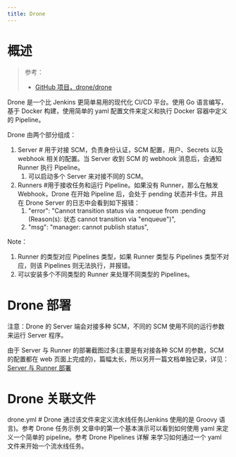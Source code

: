 ```yaml
---
title: Drone
---
```


# 概述

> 参考：
> - [GitHub 项目，drone/drone](https://github.com/drone/drone)

Drone 是一个比 Jenkins 更简单易用的现代化 CI/CD 平台。使用 Go 语言编写，基于 Docker 构建，使用简单的 yaml 配置文件来定义和执行 Docker 容器中定义的 Pipeline。

Drone 由两个部分组成：

1. Server # 用于对接 SCM，负责身份认证，SCM 配置，用户、Secrets 以及 webhook 相关的配置。当 Server 收到 SCM 的 webhook 消息后，会通知 Runner 执行 Pipeline。
   1. 可以启动多个 Server 来对接不同的 SCM。
2. Runners #用于接收任务和运行 Pipeline。如果没有 Runner，那么在触发 Webhook，Drone 在开始 Pipeline 后，会处于 pending 状态并卡住。并且在 Drone Server 的日志中会看到如下报错：
   1. "error": "Cannot transition status via :enqueue from :pending (Reason(s): 状态 cannot transition via "enqueue")",
   2. "msg": "manager: cannot publish status",

Note：

1. Runner 的类型对应 Pipelines 类型，如果 Runner 类型与 Pipelines 类型不对应，则该 Pipelines 则无法执行，并报错。
2. 可以安装多个不同类型的 Runner 来处理不同类型的 Pipelines。

# Drone 部署

注意：Drone 的 Server 端会对接多种 SCM，不同的 SCM 使用不同的运行参数来运行 Server 程序。

由于 Server 与 Runner 的部署截图过多(主要是有对接各种 SCM 的参数，SCM 的配置都在 web 页面上完成的)，篇幅太长，所以另开一篇文档单独记录，详见：[Server 与 Runner 部署](https://www.yuque.com/go/doc/33153134)

# Drone 关联文件

drone.yml # Drone 通过该文件来定义流水线任务(Jenkins 使用的是 Groovy 语言)。参考 Drone 任务示例 文章中的第一个基本演示可以看到如何使用 yaml 来定义一个简单的 pipeline。参考 Drone Pipelines 详解 来学习如何通过一个 yaml 文件来开始一个流水线任务。
